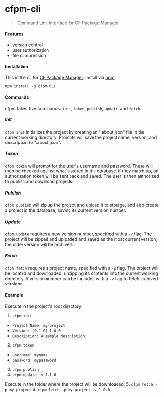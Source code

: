 # cfpm-cli

> Command Line Interface for CF Package Manager

#### Features

- version control
- user authorization
- file compression

#### Installation

This is the cli for [CF Package Manager](https://www.npmjs.com/package/cfpm). Install via [npm](http://npmjs.org).

    npm install -g cfpm-cli

#### Commands

cfpm takes five commands:
`init`, `token`, `publish`, `update`, and `fetch`.

##### Init

`cfpm init` initializes the project by creating an ".about.json" file in the current working directory. Prompts will save the project name, version, and description to ".about.json".

##### Token

`cfpm token` will prompt for the user's username and password. These will then be checked against what's stored in the database. If they match up, an authorization token will be sent back and saved. The user is then authorized to publish and download projects.

##### Publish

`cfpm publish` will zip up the project and upload it to storage, and also create a project in the database, saving its current version number.

##### Update

`cfpm update` requires a new version number, specified with a `-v` flag. The project will be zipped and uploaded and saved as the most current version, the older version will be archived.

##### Fetch

`cfpm fetch` requires a project name, specified with a `-p` flag. The project will be located and downloaded, unzipping its contents into the current working directory. A version number can be included with a `-v` flag to fetch archived versions.

#### Example
Execute in the project's root directory:
1. `cfpm init`
  - `Project Name: my-project`
  - `Version: (0.1.0) 1.0.0`
  - `Description: A sample description.`
2. `cfpm token`
  - `username: myname`
  - `password: mypassword`
3. `cfpm publish`
4. `cfpm update -v 1.1.0`

Execute in the folder where the project will be downloaded:
5. `cfpm fetch -p my-project`
6. `cfpm fetch -p my-project -v 1.0.0`
